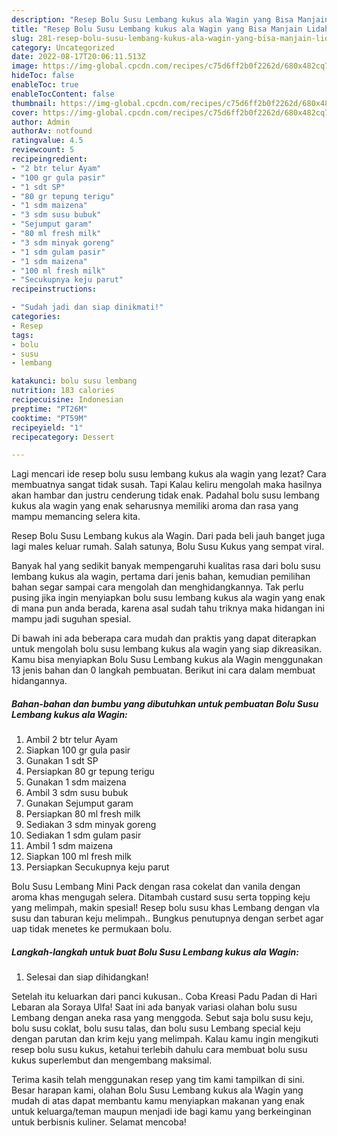 ```yaml
---
description: "Resep Bolu Susu Lembang kukus ala Wagin yang Bisa Manjain Lidah , Menggugah Selera"
title: "Resep Bolu Susu Lembang kukus ala Wagin yang Bisa Manjain Lidah , Menggugah Selera"
slug: 281-resep-bolu-susu-lembang-kukus-ala-wagin-yang-bisa-manjain-lidah-menggugah-selera
category: Uncategorized
date: 2022-08-17T20:06:11.513Z
image: https://img-global.cpcdn.com/recipes/c75d6ff2b0f2262d/680x482cq70/bolu-susu-lembang-kukus-ala-wagin-foto-resep-utama.jpg
hideToc: false
enableToc: true
enableTocContent: false
thumbnail: https://img-global.cpcdn.com/recipes/c75d6ff2b0f2262d/680x482cq70/bolu-susu-lembang-kukus-ala-wagin-foto-resep-utama.jpg
cover: https://img-global.cpcdn.com/recipes/c75d6ff2b0f2262d/680x482cq70/bolu-susu-lembang-kukus-ala-wagin-foto-resep-utama.jpg
author: Admin
authorAv: notfound
ratingvalue: 4.5
reviewcount: 5
recipeingredient:
- "2 btr telur Ayam"
- "100 gr gula pasir"
- "1 sdt SP"
- "80 gr tepung terigu"
- "1 sdm maizena"
- "3 sdm susu bubuk"
- "Sejumput garam"
- "80 ml fresh milk"
- "3 sdm minyak goreng"
- "1 sdm gulam pasir"
- "1 sdm maizena"
- "100 ml fresh milk"
- "Secukupnya keju parut"
recipeinstructions:

- "Sudah jadi dan siap dinikmati!"
categories:
- Resep
tags:
- bolu
- susu
- lembang

katakunci: bolu susu lembang 
nutrition: 183 calories
recipecuisine: Indonesian
preptime: "PT26M"
cooktime: "PT59M"
recipeyield: "1"
recipecategory: Dessert

---
```



Lagi mencari ide resep bolu susu lembang kukus ala wagin yang lezat? Cara membuatnya sangat tidak susah. Tapi Kalau keliru mengolah maka hasilnya akan hambar dan justru cenderung tidak enak. Padahal bolu susu lembang kukus ala wagin yang enak seharusnya memiliki aroma dan rasa yang mampu memancing selera kita.


Resep Bolu Susu Lembang kukus ala Wagin. Dari pada beli jauh banget juga lagi males keluar rumah. Salah satunya, Bolu Susu Kukus yang sempat viral.

Banyak hal yang sedikit banyak mempengaruhi kualitas rasa dari bolu susu lembang kukus ala wagin, pertama dari jenis bahan, kemudian pemilihan bahan segar sampai cara mengolah dan menghidangkannya. Tak perlu pusing jika ingin menyiapkan bolu susu lembang kukus ala wagin yang enak di mana pun anda berada, karena asal sudah tahu triknya maka hidangan ini mampu jadi suguhan spesial.


Di bawah ini ada beberapa cara mudah dan praktis yang dapat diterapkan untuk mengolah bolu susu lembang kukus ala wagin yang siap dikreasikan. Kamu bisa menyiapkan Bolu Susu Lembang kukus ala Wagin menggunakan 13 jenis bahan dan 0 langkah pembuatan. Berikut ini cara dalam membuat hidangannya.

<!--inarticleads1-->

##### Bahan-bahan dan bumbu yang dibutuhkan untuk pembuatan Bolu Susu Lembang kukus ala Wagin:

1. Ambil 2 btr telur Ayam
1. Siapkan 100 gr gula pasir
1. Gunakan 1 sdt SP
1. Persiapkan 80 gr tepung terigu
1. Gunakan 1 sdm maizena
1. Ambil 3 sdm susu bubuk
1. Gunakan Sejumput garam
1. Persiapkan 80 ml fresh milk
1. Sediakan 3 sdm minyak goreng
1. Sediakan 1 sdm gulam pasir
1. Ambil 1 sdm maizena
1. Siapkan 100 ml fresh milk
1. Persiapkan Secukupnya keju parut


Bolu Susu Lembang Mini Pack dengan rasa cokelat dan vanila dengan aroma khas mengugah selera. Ditambah custard susu serta topping keju yang melimpah, makin spesial! Resep bolu susu khas Lembang dengan vla susu dan taburan keju melimpah.. Bungkus penutupnya dengan serbet agar uap tidak menetes ke permukaan bolu. 

<!--inarticleads2-->

##### Langkah-langkah untuk buat Bolu Susu Lembang kukus ala Wagin:


1. Selesai dan siap dihidangkan!

Setelah itu keluarkan dari panci kukusan.. Coba Kreasi Padu Padan di Hari Lebaran ala Soraya Ulfa! Saat ini ada banyak variasi olahan bolu susu Lembang dengan aneka rasa yang menggoda. Sebut saja bolu susu keju, bolu susu coklat, bolu susu talas, dan bolu susu Lembang special keju dengan parutan dan krim keju yang melimpah. Kalau kamu ingin mengikuti resep bolu susu kukus, ketahui terlebih dahulu cara membuat bolu susu kukus superlembut dan mengembang maksimal. 

Terima kasih telah menggunakan resep yang tim kami tampilkan di sini. Besar harapan kami, olahan Bolu Susu Lembang kukus ala Wagin yang mudah di atas dapat membantu kamu menyiapkan makanan yang enak untuk keluarga/teman maupun menjadi ide bagi kamu yang berkeinginan untuk berbisnis kuliner. Selamat mencoba!

